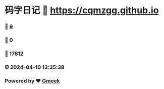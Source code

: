 # 码字日记 :link: https://cqmzgg.github.io 
### :page_facing_up: [9](https://cqmzgg.github.io/tag.html) 
### :speech_balloon: 0 
### :hibiscus: 17612 
### :alarm_clock: 2024-04-10 13:35:38 
### Powered by :heart: [Gmeek](https://github.com/Meekdai/Gmeek)
